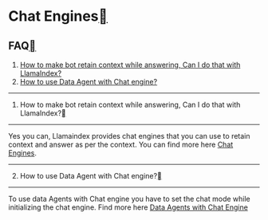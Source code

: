 Chat Engines[](#chat-engines "Permalink to this heading")
==========================================================

FAQ[](#faq "Permalink to this heading")
----------------------------------------

1. [How to make bot retain context while answering, Can I do that with LlamaIndex?](#how-to-make-bot-retain-context-while-answering-can-i-do-that-with-llamaindex)
2. [How to use Data Agent with Chat engine?](#how-to-use-data-agent-with-chat-engine)


---

1. How to make bot retain context while answering, Can I do that with LlamaIndex?[](#how-to-make-bot-retain-context-while-answering-can-i-do-that-with-llamaindex "Permalink to this heading")
-----------------------------------------------------------------------------------------------------------------------------------------------------------------------------------------------

Yes you can, Llamaindex provides chat engines that you can use to retain context and answer as per the context. You can find more here [Chat Engines](../../module_guides/deploying/chat_engines/root.html).



---

2. How to use Data Agent with Chat engine?[](#how-to-use-data-agent-with-chat-engine "Permalink to this heading")
------------------------------------------------------------------------------------------------------------------

To use data Agents with Chat engine you have to set the chat mode while initializing the chat engine. Find more here  [Data Agents with Chat Engine](../../module_guides/deploying/chat_engines/usage_pattern.html#available-chat-modes)

